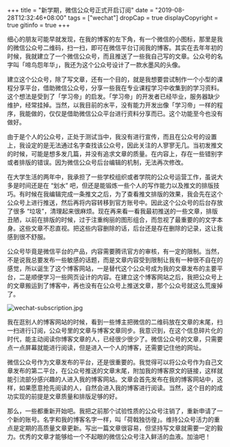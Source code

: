 +++
title = "新学期，微信公众号正式开启订阅"
date = "2019-08-28T12:32:46+08:00"
tags = ["wechat"]
dropCap = true
displayCopyright = true
gitinfo = true
+++

细心的朋友可能早就发现，在我的博客的左下角，有一个微信的小图标，那里是我的微信公众号二维码，扫一扫，即可在微信平台订阅我的博客。其实在去年年初的时候，我就建立了一个微信公众号，而且推送了一些我自己写的文章。公众号的名字叫「啼鸟怨年华」，我还为这个公众号设计了一款水墨风的头像。

建立这个公众号，除了写文章，还有一个目的，就是我想要尝试制作一个小型的课程分享平台，借助微信公众号，分享一些我在专业课程学习中收集到的学习资料。这个想法是受到了「学习帝」的启发。「学习帝」的开发者已经毕业，服务器缺少维护，经常挂掉。当然，以我目前的水平，没有能力开发出像「学习帝」一样的程序，我能做的，仅仅是借助微信公众平台进行资料分享而已。这个功能至今也没有做好。

由于是个人的公众号，正处于测试当中，我没有进行宣传，而且在公众号的设置上，我设定的是无法通过名字查找该公众号，因此关注的人寥寥无几。当初发推文的时候，可能是想多发几篇，并没有追求文章的质量。在内容上，存在一些错别字或者排版的错误。因为微信公众号后台编辑的机制，无法再次修改。

在大学生活的两年中，我承担了一些学校组织或者学院的公众号运营工作，虽说大多是时间还是在 “划水” 吧，但还是能锻炼一些个人的写作能力以及推文的排版技巧。有时候在我编辑完成一条推文之后，为了查看推文排版的效果，我会先在这个公众号上进行推送，然后再将内容转移到官方账号中。因此这个公众号的后台存放了很多 “垃圾”，清理起来很麻烦。现在再来看一看我最初推送的一些文章，排版丑陋，以前在排版的时候，过于注重绚丽的图形组合，而忽视了最重要的的文字本身。这些文章不忍直视。把这些内容删除的话，后台还是存在删除的记录，这让我感到很不舒服。

公众号毕竟是微信平台的产品，内容需要腾讯官方的审核，有一定的限制。当然，不是说我总要发布一些敏感的话题，而是文章内容受到限制让我有一种很不自在的感觉，所以诞生了这个博客网站，一是替代这个公众号成为我的文章发布的主要平台，二是顺便学习一些网页设计的内容。在建立这个博客网站之后，我把公众号上的文章搬运到了博客中，再也没有在公众号上推送文章，那个公众号就这么荒废掉了。

![wechat-subscription.jpg](/images/wechat-subscription.jpg)

我在逛别人的博客网站的时候，看到一些博主把微信的二维码放在文章的末尾，扫一扫进行订阅，公众号里的文章与博客文章同步。我意识到，在这个信息碎片化的时代，能主动阅读你博客文章的人，已经很少很少了。微信公众号的文章，只需要点一点屏幕就能进行阅读，但是进入一个人的博客，还需要记住他的网址。

微信公众号作为文章发布的平台，还是很重要的。我觉得可以将公众号作为自己文章发布的第二平台，在公众号推送的文章末尾，附加我的博客原文的链接，这样就能引流部分感兴趣的人进入我的博客网站。文章会首先发布在我的博客网站中，这样，如果愿意抢先阅读的人，自然会进入我的博客进行阅读。当然，这个目的的成功实现的前提是文章质量和排版足够的好。

那么，一些都重新开始吧。我把之前那个试验性质的公众号注销了，重新申请了一个新的账号。名字和我的博客名字一样，叫「荷戟独彷徨」。维持公众号活力的重点是定期的高质量文章更新。写出一篇文章很容易，但坚持写文章就需要一定的毅力。优秀的文章才能够给一个不起眼的微信公众号注入鲜活的血液。加油吧！